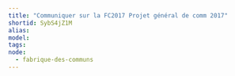 ```yaml
---
title: "Communiquer sur la FC2017 Projet général de comm 2017"
shortid: SybS4jZ1M
alias:
model:
tags:
node: 
  - fabrique-des-communs
---
```


